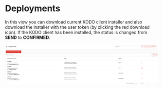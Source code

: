 # Deployments

In this view you can download current KODO client installer and also download the installer with the user token \(by clicking the red download icon\). If the KODO client has been installed, the status is changed from **SEND** to **CONFIRMED**. 

![](../../.gitbook/assets/image%20%28167%29.png)

